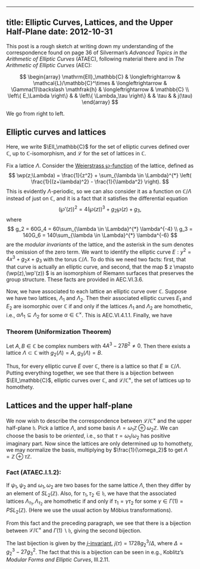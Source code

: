 -----
title: Elliptic Curves, Lattices, and the Upper Half-Plane
date:  2012-10-31
-----

This post is a rough sketch at writing down my understanding of the
correspondence found on page 36 of Silverman’s *Advanced Topics in the
Arithmetic of Elliptic Curves* (ATAEC), following material there and in
*The Arithmetic of Elliptic Curves* (AEC):
$\DeclareMathOperator{\Ell}{Ell}$

$$
\begin{array}
  \mathrm{Ell}_\mathbb{C} & \longleftrightarrow &
  \mathcal{L}/\mathbb{C}^\times & \longleftrightarrow &
  \Gamma(1)\backslash \mathfrak{h} & \longleftrightarrow &
  \mathbb{C} \\
  \left\{ E_\Lambda \right\} & &
  \left\{ \Lambda_\tau \right\} & &
  \tau & &
  j(\tau)
\end{array}
$$

We go from right to left.

## Elliptic curves and lattices

Here, we write
$\Ell_\mathbb{C}$ for the set of elliptic curves defined
over $\mathbb{C}$, up to $\mathbb{C}$-isomorphism, and
$\mathcal{L}$ for the set of lattices in $\mathbb{C}$.

Fix a lattice $\Lambda$. Consider the [Weierstrass $\wp$-function][wp-fn] of the lattice,
defined as
$$
\wp(z;\Lambda) = \frac{1}{z^2} + \sum_{\lambda \in \Lambda}^{*}
\left( \frac{1}{(z+\lambda)^2} - \frac{1}{\lambda^2} \right).
$$
This is evidently $\Lambda$-periodic, so we can also consider it as a
function on $\mathbb{C}/\Lambda$ instead of just on $\mathbb{C}$, 
and it is a fact that it satisfies
the differential equation
$$
(\wp'(z))^2 = 4(\wp(z))^3 + g_2\wp(z) + g_3,
$$
where
$$
g_2 = 60G_4 = 60\sum_{\lambda \in \Lambda}^{*} \lambda^{-4} \\
g_3 = 140G_6 = 140\sum_{\lambda \in \Lambda}^{*} \lambda^{-6}
$$
are the *modular invariants* of the lattice, and the asterisk in the sum
denotes the omission of the zero term. We want to identify the elliptic
curve $E : y^2 = 4x^3 + g_2x + g_3$ with the torus $\mathbb{C}/\Lambda$.
To do this we need two facts: first, that that curve is actually an elliptic
curve, and second, that the map
$ z \mapsto (\wp(z),\wp'(z)) $ is an isomorphism of Riemann surfaces
that preserves the group structure. These facts are provided in
AEC.VI.3.6.

Now, we have associated to each lattice an elliptic curve over
$\mathbb{C}$. Suppose we have two lattices, $\Lambda_1$ and $\Lambda_2$.
Then their associated elliptic curves $E_1$ and $E_2$ are isomorphic
over $\mathbb{C}$ if and only if the lattices $\Lambda_1$ and $\Lambda_2$ are
homothetic, i.e., $\alpha\Lambda_1 \subseteq \Lambda_2$ for some $\alpha
\in \mathbb{C}^\times$. This is AEC.VI.4.1.1.
Finally, we have

### Theorem (Uniformization Theorem)

Let $A, B \in \mathbb{C}$ be complex numbers with $4A^3 - 27B^2 \neq 0$.
Then there exists a lattice $\Lambda \subset \mathbb{C}$ with
$g_2(\Lambda) = A$, $g_3(\Lambda) = B$.

Thus, for every elliptic curve $E$ over $\mathbb{C}$, there is a lattice
so that $E \cong \mathbb{C}/\Lambda$. Putting everything together, we
see that there is a bijection between $\Ell_\mathbb{C}$, elliptic curves
over $\mathbb{C}$, and $\mathcal{L}/\mathbb{C}^\times$, the set of
lattices up to homothety.

## Lattices and the upper half-plane

We now wish to describe the correspondence between
$\mathcal{L}/\mathbb{C}^\times$ and the upper half-plane
$\mathfrak{h}$. 
Pick a lattice $\Lambda$, and some basis $\Lambda = \omega_1
\mathbb{Z} \oplus \omega_2 \mathbb{Z}$. We can choose the basis to be
*oriented*, i.e., so that $\tau = \omega_1 / \omega_2$ has positive imaginary
part. Now since the lattices are only determined up to homothety, we may
normalize the basis, multiplying by $\frac{1}{\omega_2}$ to get
$\Lambda = \mathbb{Z} \oplus \tau \mathbb{Z}$.

### Fact (ATAEC.I.1.2):

If $\psi_1, \psi_2$ and $\omega_1, \omega_2$ are two bases for the same
lattice $\Lambda$, then they differ by an element of $SL_2(\mathbb{Z})$.
Also, for $\tau_1, \tau_2 \in \mathfrak{h}$, we have that the associated
lattices $\Lambda_{\tau_1}, \Lambda_{\tau_2}$ are homothetic if
and only if $\tau_1 = \gamma\tau_2$ for some $\gamma \in \Gamma(1) = 
PSL_2(\mathbb{Z})$. (Here we use the usual
action by Möbius transformations).

From this fact and the preceding paragraph, we see that there is a bijection
between $\mathcal{L}/\mathbb{C}^\times$ and $\Gamma(1)\backslash
\mathfrak{h}$, giving the second bijection.

The last bijection is given by the [$j$-invariant][jinv],
$j(\tau) = 1728g_2^3/\Delta$, where $\Delta = g_2^3 - 27g_3^2$. The fact
that this is a bijection can be seen in e.g., Koblitz’s *Modular Forms
and Elliptic Curves*, III.2.11.

[wp-fn]: http://en.wikipedia.org/wiki/Weierstrass's_elliptic_functions
[jinv]: http://en.wikipedia.org/wiki/J-invariant

